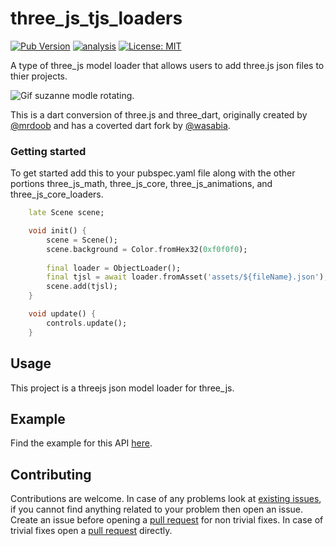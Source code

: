# three_js_tjs_loaders

[![Pub Version](https://img.shields.io/pub/v/three_js_tjs_loaders)](https://pub.dev/packages/three_js_tjs_loaders)
[![analysis](https://github.com/Knightro63/three_js/actions/workflows/flutter.yml/badge.svg)](https://github.com/Knightro63/three_js/actions/)
[![License: MIT](https://img.shields.io/badge/license-MIT-purple.svg)](https://opensource.org/licenses/MIT)

A type of three_js model loader that allows users to add three.js json files to thier projects.

<picture>
  <img alt="Gif suzanne modle rotating." src="https://github.com/Knightro63/three_js/blob/main/packages/three_js_tjs_loaders/assets/example.gif?raw=true">
</picture>


This is a dart conversion of three.js and three_dart, originally created by [@mrdoob](https://github.com/mrdoob) and has a coverted dart fork by [@wasabia](https://github.com/wasabia).

### Getting started

To get started add this to your pubspec.yaml file along with the other portions three_js_math, three_js_core, three_js_animations, and three_js_core_loaders.

```dart
    late Scene scene;

    void init() {
        scene = Scene();
        scene.background = Color.fromHex32(0xf0f0f0);
            
        final loader = ObjectLoader();
        final tjsl = await loader.fromAsset('assets/${fileName}.json');
        scene.add(tjsl);
    }

    void update() {
        controls.update();
    }
```

## Usage

This project is a threejs json model loader for three_js.

## Example

Find the example for this API [here](https://github.com/Knightro63/three_js/tree/main/packages/three_js_tjs_loaders/example/lib/main.dart).

## Contributing

Contributions are welcome.
In case of any problems look at [existing issues](https://github.com/Knightro63/three_js/issues), if you cannot find anything related to your problem then open an issue.
Create an issue before opening a [pull request](https://github.com/Knightro63/three_js/pulls) for non trivial fixes.
In case of trivial fixes open a [pull request](https://github.com/Knightro63/three_js/pulls) directly.
